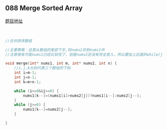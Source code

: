 ## 088 Merge Sorted Array
[题目地址](https://leetcode.com/problems/merge-sorted-array/description/)
<br>
<br>
<br>

```c
//合并排序数组

//主要策略：这里从数组的尾部下手,将nums2并到nums1中
//注意很有可能nums1已经比较完了，但是nums2还没有完全放入，所以要加上后面的while(j>=0)

void merge(int* nums1, int m, int* nums2, int n) {
    //i,j,k分别代表三个数组的下标
    int i=m-1;
    int j=n-1;
    int k=m+n-1;

    while (i>=0&&j>=0) {
        nums1[k--]=(nums1[i]>nums2[j])?nums1[i--]:nums2[j--];
    }
    while (j>=0) {
        nums1[k--]=nums2[j--];
    }

}
```